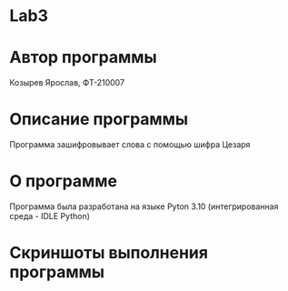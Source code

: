 # Lab3
# Автор программы
Козырев Ярослав, ФТ-210007
# Описание программы
Программа зашифровывает слова с помощью шифра Цезаря
# О программе
Программа была разработана на языке Pyton 3.10 (интегрированная среда - IDLE Python)
# Скриншоты выполнения программы
